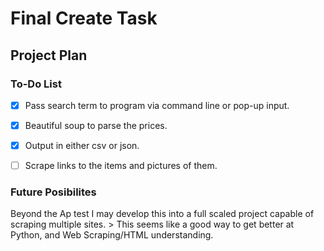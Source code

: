# Final Create Task

## Project Plan

### To-Do List
- [X] Pass search term to program via command line or pop-up input.
- [X] Beautiful soup to parse the prices.
- [X] Output in either csv or json.
- [ ] Scrape links to the items and pictures of them.


### Future Posibilites
Beyond the Ap test I may develop this into a full scaled project capable of scraping multiple sites.
    > This seems like a good way to get better at Python, and Web Scraping/HTML understanding.
